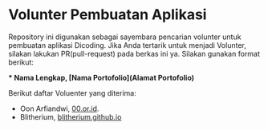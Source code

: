 # Volunter Pembuatan Aplikasi
Repository ini digunakan sebagai sayembara pencarian volunter untuk pembuatan aplikasi Dicoding. Jika Anda tertarik untuk menjadi Volunter, silakan lakukan PR(pull-request) pada berkas ini ya. Silakan gunakan format berikut: 

**\* Nama Lengkap, [Nama Portofolio](Alamat Portofolio)**

Berikut daftar Voluenter yang diterima:
* Oon Arfiandwi, [00.or.id](https://oo.or.id).
* Blitherium, [blitherium.github.io](https://twitch.tv/blith)
